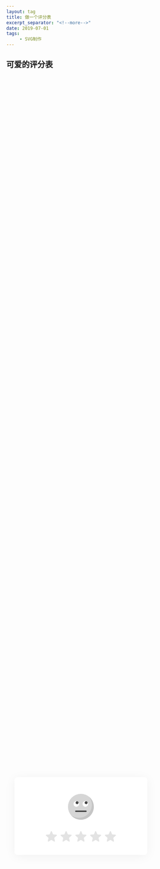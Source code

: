 ```yaml
---
layout: tag
title: 做一个评分表
excerpt_separator: "<!--more-->"
date: 2019-07-01
tags:
     - SVG制作
---
```


## 可爱的评分表
<!--more-->


<div class="container">
  <div class="feedback">
    <div class="rating">
      <input type="radio" name="rating" id="rating-5">
      <label for="rating-5"></label>
      <input type="radio" name="rating" id="rating-4">
      <label for="rating-4"></label>
      <input type="radio" name="rating" id="rating-3">
      <label for="rating-3"></label>
      <input type="radio" name="rating" id="rating-2">
      <label for="rating-2"></label>
      <input type="radio" name="rating" id="rating-1">
      <label for="rating-1"></label>
      <div class="emoji-wrapper">
        <div class="emoji">
          <svg class="rating-0" xmlns="http://www.w3.org/2000/svg" viewBox="0 0 512 512">
          <circle cx="256" cy="256" r="256" fill="#ffd93b"/>
          <path d="M512 256c0 141.44-114.64 256-256 256-80.48 0-152.32-37.12-199.28-95.28 43.92 35.52 99.84 56.72 160.72 56.72 141.36 0 256-114.56 256-256 0-60.88-21.2-116.8-56.72-160.72C474.8 103.68 512 175.52 512 256z" fill="#f4c534"/>
          <ellipse transform="scale(-1) rotate(31.21 715.433 -595.455)" cx="166.318" cy="199.829" rx="56.146" ry="56.13" fill="#fff"/>
          <ellipse transform="rotate(-148.804 180.87 175.82)" cx="180.871" cy="175.822" rx="28.048" ry="28.08" fill="#3e4347"/>
          <ellipse transform="rotate(-113.778 194.434 165.995)" cx="194.433" cy="165.993" rx="8.016" ry="5.296" fill="#5a5f63"/>
          <ellipse transform="scale(-1) rotate(31.21 715.397 -1237.664)" cx="345.695" cy="199.819" rx="56.146" ry="56.13" fill="#fff"/>
          <ellipse transform="rotate(-148.804 360.25 175.837)" cx="360.252" cy="175.84" rx="28.048" ry="28.08" fill="#3e4347"/>
          <ellipse transform="scale(-1) rotate(66.227 254.508 -573.138)" cx="373.794" cy="165.987" rx="8.016" ry="5.296" fill="#5a5f63"/>
          <path d="M370.56 344.4c0 7.696-6.224 13.92-13.92 13.92H155.36c-7.616 0-13.92-6.224-13.92-13.92s6.304-13.92 13.92-13.92h201.296c7.696.016 13.904 6.224 13.904 13.92z" fill="#3e4347"/>
        </svg>
          <svg class="rating-1" xmlns="http://www.w3.org/2000/svg" viewBox="0 0 512 512">
          <circle cx="256" cy="256" r="256" fill="#ffd93b"/>
          <path d="M512 256A256 256 0 0 1 56.7 416.7a256 256 0 0 0 360-360c58.1 47 95.3 118.8 95.3 199.3z" fill="#f4c534"/>
          <path d="M328.4 428a92.8 92.8 0 0 0-145-.1 6.8 6.8 0 0 1-12-5.8 86.6 86.6 0 0 1 84.5-69 86.6 86.6 0 0 1 84.7 69.8c1.3 6.9-7.7 10.6-12.2 5.1z" fill="#3e4347"/>
          <path d="M269.2 222.3c5.3 62.8 52 113.9 104.8 113.9 52.3 0 90.8-51.1 85.6-113.9-2-25-10.8-47.9-23.7-66.7-4.1-6.1-12.2-8-18.5-4.2a111.8 111.8 0 0 1-60.1 16.2c-22.8 0-42.1-5.6-57.8-14.8-6.8-4-15.4-1.5-18.9 5.4-9 18.2-13.2 40.3-11.4 64.1z" fill="#f4c534"/>
          <path d="M357 189.5c25.8 0 47-7.1 63.7-18.7 10 14.6 17 32.1 18.7 51.6 4 49.6-26.1 89.7-67.5 89.7-41.6 0-78.4-40.1-82.5-89.7A95 95 0 0 1 298 174c16 9.7 35.6 15.5 59 15.5z" fill="#fff"/>
          <path d="M396.2 246.1a38.5 38.5 0 0 1-38.7 38.6 38.5 38.5 0 0 1-38.6-38.6 38.6 38.6 0 1 1 77.3 0z" fill="#3e4347"/>
          <path d="M380.4 241.1c-3.2 3.2-9.9 1.7-14.9-3.2-4.8-4.8-6.2-11.5-3-14.7 3.3-3.4 10-2 14.9 2.9 4.9 5 6.4 11.7 3 15z" fill="#fff"/>
          <path d="M242.8 222.3c-5.3 62.8-52 113.9-104.8 113.9-52.3 0-90.8-51.1-85.6-113.9 2-25 10.8-47.9 23.7-66.7 4.1-6.1 12.2-8 18.5-4.2 16.2 10.1 36.2 16.2 60.1 16.2 22.8 0 42.1-5.6 57.8-14.8 6.8-4 15.4-1.5 18.9 5.4 9 18.2 13.2 40.3 11.4 64.1z" fill="#f4c534"/>
          <path d="M155 189.5c-25.8 0-47-7.1-63.7-18.7-10 14.6-17 32.1-18.7 51.6-4 49.6 26.1 89.7 67.5 89.7 41.6 0 78.4-40.1 82.5-89.7A95 95 0 0 0 214 174c-16 9.7-35.6 15.5-59 15.5z" fill="#fff"/>
          <path d="M115.8 246.1a38.5 38.5 0 0 0 38.7 38.6 38.5 38.5 0 0 0 38.6-38.6 38.6 38.6 0 1 0-77.3 0z" fill="#3e4347"/>
          <path d="M131.6 241.1c3.2 3.2 9.9 1.7 14.9-3.2 4.8-4.8 6.2-11.5 3-14.7-3.3-3.4-10-2-14.9 2.9-4.9 5-6.4 11.7-3 15z" fill="#fff"/>
        </svg>
          <svg class="rating-2" xmlns="http://www.w3.org/2000/svg" viewBox="0 0 512 512">
          <circle cx="256" cy="256" r="256" fill="#ffd93b"/>
          <path d="M512 256A256 256 0 0 1 56.7 416.7a256 256 0 0 0 360-360c58.1 47 95.3 118.8 95.3 199.3z" fill="#f4c534"/>
          <path d="M336.6 403.2c-6.5 8-16 10-25.5 5.2a117.6 117.6 0 0 0-110.2 0c-9.4 4.9-19 3.3-25.6-4.6-6.5-7.7-4.7-21.1 8.4-28 45.1-24 99.5-24 144.6 0 13 7 14.8 19.7 8.3 27.4z" fill="#3e4347"/>
          <path d="M276.6 244.3a79.3 79.3 0 1 1 158.8 0 79.5 79.5 0 1 1-158.8 0z" fill="#fff"/>
          <circle cx="340" cy="260.4" r="36.2" fill="#3e4347"/>
          <g fill="#fff">
            <ellipse transform="rotate(-135 326.4 246.6)" cx="326.4" cy="246.6" rx="6.5" ry="10"/>
            <path d="M231.9 244.3a79.3 79.3 0 1 0-158.8 0 79.5 79.5 0 1 0 158.8 0z"/>
          </g>
          <circle cx="168.5" cy="260.4" r="36.2" fill="#3e4347"/>
          <ellipse transform="rotate(-135 182.1 246.7)" cx="182.1" cy="246.7" rx="10" ry="6.5" fill="#fff"/>
        </svg>
          <svg class="rating-3" xmlns="http://www.w3.org/2000/svg" viewBox="0 0 512 512">
    <circle cx="256" cy="256" r="256" fill="#ffd93b"/>
    <path d="M407.7 352.8a163.9 163.9 0 0 1-303.5 0c-2.3-5.5 1.5-12 7.5-13.2a780.8 780.8 0 0 1 288.4 0c6 1.2 9.9 7.7 7.6 13.2z" fill="#3e4347"/>
    <path d="M512 256A256 256 0 0 1 56.7 416.7a256 256 0 0 0 360-360c58.1 47 95.3 118.8 95.3 199.3z" fill="#f4c534"/>
    <g fill="#fff">
      <path d="M115.3 339c18.2 29.6 75.1 32.8 143.1 32.8 67.1 0 124.2-3.2 143.2-31.6l-1.5-.6a780.6 780.6 0 0 0-284.8-.6z"/>
      <ellipse cx="356.4" cy="205.3" rx="81.1" ry="81"/>
    </g>
    <ellipse cx="356.4" cy="205.3" rx="44.2" ry="44.2" fill="#3e4347"/>
    <g fill="#fff">
      <ellipse transform="scale(-1) rotate(45 454 -906)" cx="375.3" cy="188.1" rx="12" ry="8.1"/>
      <ellipse cx="155.6" cy="205.3" rx="81.1" ry="81"/>
    </g>
    <ellipse cx="155.6" cy="205.3" rx="44.2" ry="44.2" fill="#3e4347"/>
    <ellipse transform="scale(-1) rotate(45 454 -421.3)" cx="174.5" cy="188" rx="12" ry="8.1" fill="#fff"/>
  </svg>
          <svg class="rating-4" xmlns="http://www.w3.org/2000/svg" viewBox="0 0 512 512">
          <circle cx="256" cy="256" r="256" fill="#ffd93b"/>
          <path d="M512 256A256 256 0 0 1 56.7 416.7a256 256 0 0 0 360-360c58.1 47 95.3 118.8 95.3 199.3z" fill="#f4c534"/>
          <path d="M232.3 201.3c0 49.2-74.3 94.2-74.3 94.2s-74.4-45-74.4-94.2a38 38 0 0 1 74.4-11.1 38 38 0 0 1 74.3 11.1z" fill="#e24b4b"/>
          <path d="M96.1 173.3a37.7 37.7 0 0 0-12.4 28c0 49.2 74.3 94.2 74.3 94.2C80.2 229.8 95.6 175.2 96 173.3z" fill="#d03f3f"/>
          <path d="M215.2 200c-3.6 3-9.8 1-13.8-4.1-4.2-5.2-4.6-11.5-1.2-14.1 3.6-2.8 9.7-.7 13.9 4.4 4 5.2 4.6 11.4 1.1 13.8z" fill="#fff"/>
          <path d="M428.4 201.3c0 49.2-74.4 94.2-74.4 94.2s-74.3-45-74.3-94.2a38 38 0 0 1 74.4-11.1 38 38 0 0 1 74.3 11.1z" fill="#e24b4b"/>
          <path d="M292.2 173.3a37.7 37.7 0 0 0-12.4 28c0 49.2 74.3 94.2 74.3 94.2-77.8-65.7-62.4-120.3-61.9-122.2z" fill="#d03f3f"/>
          <path d="M411.3 200c-3.6 3-9.8 1-13.8-4.1-4.2-5.2-4.6-11.5-1.2-14.1 3.6-2.8 9.7-.7 13.9 4.4 4 5.2 4.6 11.4 1.1 13.8z" fill="#fff"/>
          <path d="M381.7 374.1c-30.2 35.9-75.3 64.4-125.7 64.4s-95.4-28.5-125.8-64.2a17.6 17.6 0 0 1 16.5-28.7 627.7 627.7 0 0 0 218.7-.1c16.2-2.7 27 16.1 16.3 28.6z" fill="#3e4347"/>
          <path d="M256 438.5c25.7 0 50-7.5 71.7-19.5-9-33.7-40.7-43.3-62.6-31.7-29.7 15.8-62.8-4.7-75.6 34.3 20.3 10.4 42.8 17 66.5 17z" fill="#e24b4b"/>
        </svg>
          <svg class="rating-5" xmlns="http://www.w3.org/2000/svg" viewBox="0 0 512 512">
          <g fill="#ffd93b">
            <circle cx="256" cy="256" r="256"/>
            <path d="M512 256A256 256 0 0 1 56.8 416.7a256 256 0 0 0 360-360c58 47 95.2 118.8 95.2 199.3z"/>
          </g>
          <path d="M512 99.4v165.1c0 11-8.9 19.9-19.7 19.9h-187c-13 0-23.5-10.5-23.5-23.5v-21.3c0-12.9-8.9-24.8-21.6-26.7-16.2-2.5-30 10-30 25.5V261c0 13-10.5 23.5-23.5 23.5h-187A19.7 19.7 0 0 1 0 264.7V99.4c0-10.9 8.8-19.7 19.7-19.7h472.6c10.8 0 19.7 8.7 19.7 19.7z" fill="#e9eff4"/>
          <path d="M204.6 138v88.2a23 23 0 0 1-23 23H58.2a23 23 0 0 1-23-23v-88.3a23 23 0 0 1 23-23h123.4a23 23 0 0 1 23 23z" fill="#45cbea"/>
          <path d="M476.9 138v88.2a23 23 0 0 1-23 23H330.3a23 23 0 0 1-23-23v-88.3a23 23 0 0 1 23-23h123.4a23 23 0 0 1 23 23z" fill="#e84d88"/>
          <g fill="#38c0dc">
            <path d="M95.2 114.9l-60 60v15.2l75.2-75.2zM123.3 114.9L35.1 203v23.2c0 1.8.3 3.7.7 5.4l116.8-116.7h-29.3z"/>
          </g>
          <g fill="#d23f77">
            <path d="M373.3 114.9l-66 66V196l81.3-81.2zM401.5 114.9l-94.1 94v17.3c0 3.5.8 6.8 2.2 9.8l121.1-121.1h-29.2z"/>
          </g>
          <path d="M329.5 395.2c0 44.7-33 81-73.4 81-40.7 0-73.5-36.3-73.5-81s32.8-81 73.5-81c40.5 0 73.4 36.3 73.4 81z" fill="#3e4347"/>
          <path d="M256 476.2a70 70 0 0 0 53.3-25.5 34.6 34.6 0 0 0-58-25 34.4 34.4 0 0 0-47.8 26 69.9 69.9 0 0 0 52.6 24.5z" fill="#e24b4b"/>
          <path d="M290.3 434.8c-1 3.4-5.8 5.2-11 3.9s-8.4-5.1-7.4-8.7c.8-3.3 5.7-5 10.7-3.8 5.1 1.4 8.5 5.3 7.7 8.6z" fill="#fff" opacity=".2"/>
        </svg>
        </div>
      </div>
    </div>
  </div>
</div>

<style>
* { box-sizing: border-box; }
.container {
  background-image: url("https://www.toptal.com/designers/subtlepatterns/patterns/concrete-texture.png");
  display: flex;
  flex-wrap: wrap;
  height: 100vh;
  align-items: center;
  justify-content: center;
  padding: 0 20px;
}

.rating {
  display: flex;
  width: 100%;
  justify-content: center;
  overflow: hidden;
  flex-direction: row-reverse;
  height: 150px;
  position: relative;
}

.rating-0 {
  filter: grayscale(100%);
}

.rating > input {
  display: none;
}

.rating > label {
  cursor: pointer;
  width: 40px;
  height: 40px;
  margin-top: auto;
  background-image: url("data:image/svg+xml;charset=UTF-8,%3csvg xmlns='http://www.w3.org/2000/svg' width='126.729' height='126.73'%3e%3cpath fill='%23e3e3e3' d='M121.215 44.212l-34.899-3.3c-2.2-.2-4.101-1.6-5-3.7l-12.5-30.3c-2-5-9.101-5-11.101 0l-12.4 30.3c-.8 2.1-2.8 3.5-5 3.7l-34.9 3.3c-5.2.5-7.3 7-3.4 10.5l26.3 23.1c1.7 1.5 2.4 3.7 1.9 5.9l-7.9 32.399c-1.2 5.101 4.3 9.3 8.9 6.601l29.1-17.101c1.9-1.1 4.2-1.1 6.1 0l29.101 17.101c4.6 2.699 10.1-1.4 8.899-6.601l-7.8-32.399c-.5-2.2.2-4.4 1.9-5.9l26.3-23.1c3.8-3.5 1.6-10-3.6-10.5z'/%3e%3c/svg%3e");
  background-repeat: no-repeat;
  background-position: center;
  background-size: 76%;
  transition: .3s;
}

.rating > input:checked ~ label,
.rating > input:checked ~ label ~ label {
  background-image: url("data:image/svg+xml;charset=UTF-8,%3csvg xmlns='http://www.w3.org/2000/svg' width='126.729' height='126.73'%3e%3cpath fill='%23fcd93a' d='M121.215 44.212l-34.899-3.3c-2.2-.2-4.101-1.6-5-3.7l-12.5-30.3c-2-5-9.101-5-11.101 0l-12.4 30.3c-.8 2.1-2.8 3.5-5 3.7l-34.9 3.3c-5.2.5-7.3 7-3.4 10.5l26.3 23.1c1.7 1.5 2.4 3.7 1.9 5.9l-7.9 32.399c-1.2 5.101 4.3 9.3 8.9 6.601l29.1-17.101c1.9-1.1 4.2-1.1 6.1 0l29.101 17.101c4.6 2.699 10.1-1.4 8.899-6.601l-7.8-32.399c-.5-2.2.2-4.4 1.9-5.9l26.3-23.1c3.8-3.5 1.6-10-3.6-10.5z'/%3e%3c/svg%3e");
}


.rating > input:not(:checked) ~ label:hover,
.rating > input:not(:checked) ~ label:hover ~ label {
  background-image: url("data:image/svg+xml;charset=UTF-8,%3csvg xmlns='http://www.w3.org/2000/svg' width='126.729' height='126.73'%3e%3cpath fill='%23d8b11e' d='M121.215 44.212l-34.899-3.3c-2.2-.2-4.101-1.6-5-3.7l-12.5-30.3c-2-5-9.101-5-11.101 0l-12.4 30.3c-.8 2.1-2.8 3.5-5 3.7l-34.9 3.3c-5.2.5-7.3 7-3.4 10.5l26.3 23.1c1.7 1.5 2.4 3.7 1.9 5.9l-7.9 32.399c-1.2 5.101 4.3 9.3 8.9 6.601l29.1-17.101c1.9-1.1 4.2-1.1 6.1 0l29.101 17.101c4.6 2.699 10.1-1.4 8.899-6.601l-7.8-32.399c-.5-2.2.2-4.4 1.9-5.9l26.3-23.1c3.8-3.5 1.6-10-3.6-10.5z'/%3e%3c/svg%3e");
}

.emoji-wrapper {
  width: 100%;
  text-align: center;
  height: 100px;
  overflow: hidden;
  position: absolute;
  top: 0;
  left: 0;
}

.emoji-wrapper:before,
.emoji-wrapper:after{
  content: "";
  height: 15px;
  width: 100%;
  position: absolute;
  left: 0;
  z-index: 1;
}

.emoji-wrapper:before {
  top: 0;
  background: linear-gradient(to bottom, rgba(255,255,255,1) 0%,rgba(255,255,255,1) 35%,rgba(255,255,255,0) 100%);
}

.emoji-wrapper:after{
  bottom: 0;
  background: linear-gradient(to top, rgba(255,255,255,1) 0%,rgba(255,255,255,1) 35%,rgba(255,255,255,0) 100%);
}

.emoji {
  display: flex;
  flex-direction: column;
  align-items: center;
  transition: .3s;
}

.emoji > svg {
  margin: 15px 0; 
  width: 70px;
  height: 70px;
  flex-shrink: 0;
}

#rating-1:checked ~ .emoji-wrapper > .emoji { transform: translateY(-100px); }
#rating-2:checked ~ .emoji-wrapper > .emoji { transform: translateY(-200px); }
#rating-3:checked ~ .emoji-wrapper > .emoji { transform: translateY(-300px); }
#rating-4:checked ~ .emoji-wrapper > .emoji { transform: translateY(-400px); }
#rating-5:checked ~ .emoji-wrapper > .emoji { transform: translateY(-500px); }

.feedback {
  max-width: 360px;
  background-color: #fff;
  width: 100%;
  padding: 30px;
  border-radius: 8px;
  display: flex;
  flex-direction: column;
  flex-wrap: wrap;
  align-items: center;
  box-shadow: 0 4px 30px rgba(0,0,0,.05);
}
</style>

